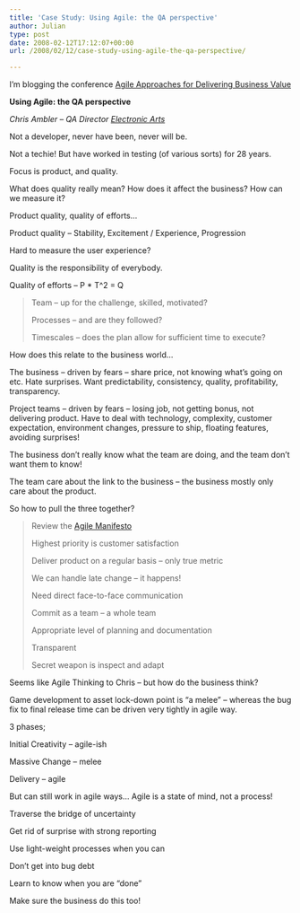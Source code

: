 ```yaml
---
title: 'Case Study: Using Agile: the QA perspective'
author: Julian
type: post
date: 2008-02-12T17:12:07+00:00
url: /2008/02/12/case-study-using-agile-the-qa-perspective/

---
```

I’m blogging the conference [Agile Approaches for Delivering Business Value][1]

**Using Agile: the QA perspective** 

_Chris Ambler – QA Director [Electronic Arts][2]_

Not a developer, never have been, never will be.

Not a techie! But have worked in testing (of various sorts) for 28 years.

Focus is product, and quality.

What does quality really mean? How does it affect the business? How can we measure it?

<!--more-->

Product quality, quality of efforts…

Product quality – Stability, Excitement / Experience, Progression

Hard to measure the user experience?

Quality is the responsibility of everybody.

Quality of efforts – P * T^2 = Q

> Team – up for the challenge, skilled, motivated?
> 
> Processes – and are they followed?
> 
> Timescales – does the plan allow for sufficient time to execute?

How does this relate to the business world…

The business – driven by fears – share price, not knowing what’s going on etc. Hate surprises. Want predictability, consistency, quality, profitability, transparency.

Project teams – driven by fears – losing job, not getting bonus, not delivering product. Have to deal with technology, complexity, customer expectation, environment changes, pressure to ship, floating features, avoiding surprises!

The business don’t really know what the team are doing, and the team don’t want them to know!

The team care about the link to the business – the business mostly only care about the product.

So how to pull the three together?

> Review the [Agile Manifesto][3]
> 
> Highest priority is customer satisfaction
> 
> Deliver product on a regular basis – only true metric
> 
> We can handle late change – it happens!
> 
> Need direct face-to-face communication
> 
> Commit as a team – a whole team
> 
> Appropriate level of planning and documentation
> 
> Transparent
> 
> Secret weapon is inspect and adapt

Seems like Agile Thinking to Chris – but how do the business think?

Game development to asset lock-down point is “a melee” – whereas the bug fix to final release time can be driven very tightly in agile way.

3 phases;

Initial Creativity – agile-ish

Massive Change – melee

Delivery – agile

But can still work in agile ways… Agile is a state of mind, not a process!

Traverse the bridge of uncertainty

Get rid of surprise with strong reporting

Use light-weight processes when you can

Don&#8217;t get into bug debt

Learn to know when you are &#8220;done&#8221;

Make sure the business do this too!

 [1]: http://www.unicom.co.uk/product_detail.asp?prdid=1547
 [2]: http://www.ea.com/
 [3]: http://agilemanifesto.org/